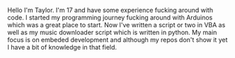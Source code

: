 Hello I'm Taylor. I'm 17 and have some experience fucking around with code. I started my programming journey fucking around with Arduinos which was a great place to start. Now I've written a script or two in VBA as well as my music downloader script which is written in python. My main focus is on embeded development and although my repos don't show it yet I have a bit of knowledge in that field.
